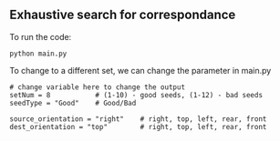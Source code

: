 ## Exhaustive search for correspondance
To run the code:
```
python main.py
```

To change to a different set, we can change the parameter in main.py
```
# change variable here to change the output
setNum = 8           # (1-10) - good seeds, (1-12) - bad seeds
seedType = "Good"    # Good/Bad

source_orientation = "right"    # right, top, left, rear, front
dest_orientation = "top"        # right, top, left, rear, front
```